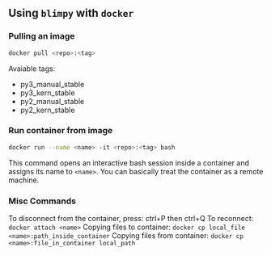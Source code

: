 ## Using `blimpy` with `docker`

### Pulling an image

```bash
docker pull <repo>:<tag>
```
Avaiable tags:
- py3_manual_stable
- py3_kern_stable
- py2_manual_stable
- py2_kern_stable

### Run container from image

```bash
docker run --name <name> -it <repo>:<tag> bash
```
This command opens an interactive bash session inside a container and assigns its name to `<name>`. You can basically treat the container as a remote machine.

### Misc Commands

To disconnect from the container, press: ctrl+P then ctrl+Q
To reconnect: `docker attach <name>`
Copying files to container: `docker cp local_file <name>:path_inside_container`
Copying files from container: `docker cp <name>:file_in_container local_path`
